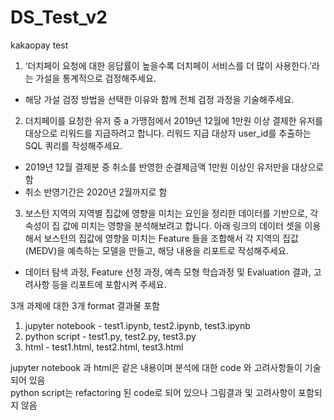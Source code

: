 # DS_Test_v2
 kakaopay test

1) ‘더치페이 요청에 대한 응답률이 높을수록 더치페이 서비스를 더 많이 사용한다.’라는
가설을 통계적으로 검정해주세요.
- 해당 가설 검정 방법을 선택한 이유와 함께 전체 검정 과정을 기술해주세요.

2) 더치페이를 요청한 유저 중 a 가맹점에서 2019년 12월에 1만원 이상 결제한 유저를
대상으로 리워드를 지급하려고 합니다. 리워드 지급 대상자 user_id를 추출하는 SQL
쿼리를 작성해주세요.
- 2019년 12월 결제분 중 취소를 반영한 순결제금액 1만원 이상인 유저만을 대상으로
함
- 취소 반영기간은 2020년 2월까지로 함

3) 보스턴 지역의 지역별 집값에 영향을 미치는 요인을 정리한 데이터를 기반으로, 각
속성이 집 값에 미치는 영향을 분석해보려고 합니다. 아래 링크의 데이터 셋을
이용해서 보스턴의 집값에 영향을 미치는 Feature 들을 조합해서 각 지역의
집값(MEDV)을 예측하는 모델을 만들고, 해당 내용을 리포트로 작성해주세요.
- 데이터 탐색 과정, Feature 선정 과정, 예측 모형 학습과정 및 Evaluation 결과,
고려사항 등을 리포트에 포함시켜 주세요.

3개 과제에 대한 3개 format 결과물 포함
1. jupyter notebook - test1.ipynb, test2.ipynb, test3.ipynb
2. python script - test1.py, test2.py, test3.py
3. html - test1.html, test2.html, test3.html

jupyter notebook 과 html은 같은 내용이며 분석에 대한 code 와 고려사항들이 기술되어 있음  
python script는 refactoring 된 code로 되어 있으나 그림결과 및 고려사항이 포함되지 않음  


